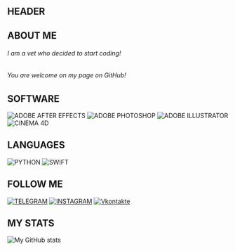 ## HEADER

## ABOUT ME
###### *I am a vet who decided to start coding!* <br>
###### *You are welcome on my page on GitHub!*


## SOFTWARE
![ADOBE AFTER EFFECTS](https://img.shields.io/badge/ADOBE%20AFTER%20EFFECTS-5b4b41?style=flat&logo=adobe%20after%20effects)
![ADOBE PHOTOSHOP](https://img.shields.io/badge/ADOBE%20PHOTOSHOP-5b4b41?style=flat&logo=adobe%20photoshop)
![ADOBE ILLUSTRATOR](https://img.shields.io/badge/ADOBE%20ILLUSTRATOR-5b4b41?style=flat&logo=adobe%20illustrator)
![CINEMA 4D](https://img.shields.io/badge/CINEMA%204D-5b4b41?style=flat&logo=cinema%204D)

## LANGUAGES
![PYTHON](https://img.shields.io/badge/PYTHON-5b4b41?style=flat&logo=python)
![SWIFT](https://img.shields.io/badge/SWIFT-5b4b41?style=flat&logo=swift)

## FOLLOW ME
[![TELEGRAM](https://img.shields.io/badge/TELEGRAM-5b4b41?style=flat&logo=telegram)](https://t.me/scooooodeeeeez)
[![INSTAGRAM](https://img.shields.io/badge/INSTAGRAM-5b4b41?style=flat&logo=instagram)](https://www.instagram.com/scooooodeeeeez)
[![Vkontakte](https://img.shields.io/badge/Vkontakte-5b4b41?style=flat&logo=Vk)](https://vk.com/scooooodeeeeez)

## MY STATS
![My GitHub stats](https://github-readme-stats.vercel.app/api?username=doshiksmirnoff&show_icons=true&count_private=true&bg_color=5b4b41&title_color=FFFFFF&text_color=F6F2EC&icon_color=ED6136)

